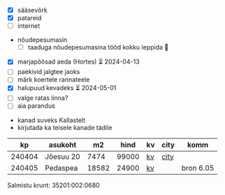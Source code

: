 
- [x] sääsevõrk
- [x] patareid
- [ ] internet
-  nõudepesumasin
	- [ ] taaduga nõudepesumasina tööd kokku leppida 🔺 
- [x] marjapõõsad aeda (Hortes) ⏳ 2024-04-13
- [ ] paekivid jalgtee jaoks
- [ ] märk koertele rannateele
- [x] halupuud kevadeks ⏳ 2024-05-01
- [ ] valge ratas linna?
- [ ] aia parandus
- kanad suveks Kallastelt
- kirjutada ka teisele kanade tädile

| kp     | asukoht   | m2    | hind  | kv                                                                                      | city                                                                                                                   | komm      |
| ------ | --------- | ----- | ----- | --------------------------------------------------------------------------------------- | ---------------------------------------------------------------------------------------------------------------------- | --------- |
| 240404 | Jõesuu 20 | 7474  | 99000 | [kv](https://www.kv.ee/3629786)                                                         | [city](https://www.city24.ee/real-estate/land-lots-for-sale/harju-maakond-kuusalu-vald-valkla-kula-joesuu-tee/4578793) |           |
| 240405 | Pedaspea  | 18582 | 24900 | [kv](https://www.kv.ee/muua-looduskaunis-mereaarne-korghaljastusega-kinni-3633142.html) |                                                                                                                        | bron 6.05 |

Salmistu krunt: 35201:002:0680